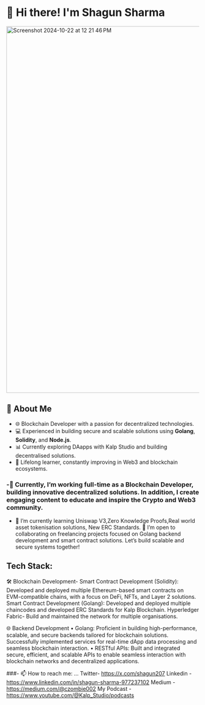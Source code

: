 # 👋 Hi there! I'm Shagun Sharma

<img width="956" alt="Screenshot 2024-10-22 at 12 21 46 PM" src="https://github.com/user-attachments/assets/3ea18c27-d99b-49be-a2ca-563d71df5d2b" />


## 🚀 About Me
- 🌐 Blockchain Developer with a passion for decentralized technologies.
- 💻 Experienced in building secure and scalable solutions using **Golang**, **Solidity**, and **Node.js**.
- 📊 Currently exploring DAapps with Kalp Studio and building decentralised solutions.
- 🌱 Lifelong learner, constantly improving in Web3 and blockchain ecosystems.


### -🚀 Currently, I’m working full-time as a Blockchain Developer, building innovative decentralized solutions. In addition, I create engaging content to educate and inspire the Crypto and Web3 community.
- 🌱 I’m currently learning Uniswap V3,Zero Knowledge Proofs,Real world asset tokenisation solutions, New ERC Standards.
🤝 I’m open to collaborating on freelancing projects focused on Golang backend development and smart contract solutions. Let’s build scalable and secure systems together!

## Tech Stack:
🛠 Blockchain Development-
Smart Contract Development (Solidity): Developed and deployed multiple Ethereum-based smart contracts on EVM-compatible chains, with a focus on DeFi, NFTs, and Layer 2 solutions.
Smart Contract Development (Golang): Developed and deployed multiple chaincodes and developed ERC Standards for Kalp Blockchain.
Hyperledger Fabric- Build and maintained the network for multiple organisations.


🌐 Backend Development
	•	Golang: Proficient in building high-performance, scalable, and secure backends tailored for blockchain solutions. Successfully implemented services for real-time dApp data processing and seamless blockchain interaction.
	•	RESTful APIs: Built and integrated secure, efficient, and scalable APIs to enable seamless interaction with blockchain networks and decentralized applications.


###- 📫 How to reach me: ...
Twitter- https://x.com/shagun207
Linkedin - https://www.linkedin.com/in/shagun-sharma-977237102
Medium - https://medium.com/@czombie002
My Podcast - https://www.youtube.com/@Kalp_Studio/podcasts




